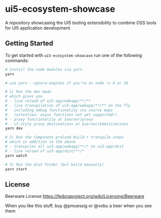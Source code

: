 # ui5-ecosystem-showcase

A repository showcasing the UI5 tooling extensibility to combine OSS tools for UI5 application development.

## Getting Started

To get started with `ui5-ecosystem-showcase` run one of the following commands:

```bash
# Install the node modules via yarn
yarn

# use yarn --ignore-engines if you're on node != 8 or 10

# 1) Run the dev mode
# which gives you 
# - live reload of ui5-app/webapp/**/**
# - live transpilation of ui5-app/webapp/**/** on the fly
#   including debug functionality via source maps
#   (attention: async functions not yet supported!)
# - proxy functionality at $server/proxy
# - cf-style proxy destinations at $server/$destinations
yarn dev

# 2) Run the Component-preload build + transpile steps
# which in addition to the above
# - transpiles all ui5-app/webapp/**/* to ui5-app/dist
# - live reload of ui5-app/dist/**/*
yarn watch

# 3) Run the dist folder (but build manually)
yarn start
```

## License
Beerware License <https://fedoraproject.org/wiki/Licensing/Beerware>

When you like this stuff, buy @pmuessig or @vobu a beer when you see them 
